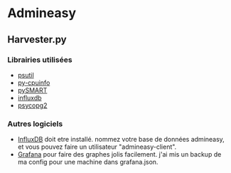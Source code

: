 # Admineasy
## Harvester.py
### Librairies utilisées
- [psutil](http://pythonhosted.org/psutil/)
- [py-cpuinfo](https://github.com/workhorsy/py-cpuinfo)
- [pySMART](https://pypi.python.org/pypi/pySMART)
- [influxdb](https://influxdb-python.readthedocs.io/)
- [psycopg2](https://pypi.python.org/pypi/psycopg2/)
### Autres logiciels
- [InfluxDB](https://docs.influxdata.com/influxdb/v1.3/introduction/getting_started/) doit etre installé. nommez votre base de données admineasy, et vous pouvez faire un utilisateur "admineasy-client".
- [Grafana](http://docs.grafana.org/) pour faire des graphes jolis facilement. j'ai mis un backup de ma config pour une machine dans grafana.json.
